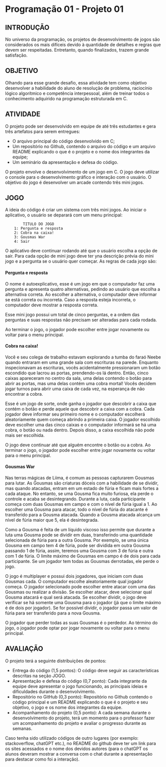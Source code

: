 # Programação 01 - Projeto 01

## INTRODUÇÃO   
   No universo da programação, os projetos de desenvolvimento de jogos são considerados os mais difíceis devido à quantidade de detalhes e regras que devem ser respeitadas. Entretanto, quando finalizados, trazem grande satisfação.

## OBJETIVO
   Olhando para esse grande desafio, essa atividade tem como objetivo desenvolver a habilidade do aluno de resolução de problema, raciocínio lógico algorítmico e competência interpessoal, além de treinar todos o conhecimento adquirido na programação estruturada em C.

## ATIVIDADE
   O projeto pode ser desenvolvido em equipe de até três estudantes e gera três artefatos para serem entregues:

   * O arquivo principal do código desenvolvido em C;
   * Um repositório no Github, contendo o arquivo do código e um arquivo README explicando o que é o projeto e o nome dos integrantes da equipe;
   * Um seminário da apresentação e defesa do código.

   O projeto envolve o desenvolvimento de um jogo em C. O jogo deve utilizar o console para o desenvolvimento gráfico e interação com o usuário. O objetivo do jogo é desenvolver um arcade contendo três mini jogos.

## JOGO
   A ideia do código é criar um sistema com três mini jogos. Ao iniciar o aplicativo, o usuário se deparará com um menu principal:

   ```
           TITULO DO JOGO
       1: Pergunta e resposta
       2: Cobra na caixa!
       3: Gousmas War
       4: Sair
   ```

   O aplicativo deve continuar rodando até que o usuário escolha a opção de sair. Para cada opção de mini jogo deve ter yna descrição prévia do mini jogo e a pergunta se o usuário quer começar.
   As regras de cada jogo são:

#### Pergunta e resposta
   O nome é autoexplicativo, esse é um jogo em que o computador faz uma pergunta e apresenta quatro alternativas, pedindo ao usuário que escolha a alternativa correta. Ao escolher a alternativa, o computador deve informar se está correta ou incorreta. Caso a resposta esteja incorreta, o computador deve mostrar a resposta correta.

   Esse mini jogo possui um total de cinco perguntas, e a ordem das perguntas e suas respostas não precisam ser alteradas para cada rodada.

   Ao terminar o jogo, o jogador pode escolher entre jogar novamente ou voltar para o menu principal.

#### Cobra na caixa!
   Você e seu colega de trabalho estavam explorando a tumba do faraó Neebe quando entraram em uma grande sala com escrituras na parede. Enquanto inspecionavam as escrituras, vocês acidentalmente pressionaram um botão escondido que lacrou as portas, prendendo-os lá dentro. Então, cinco caixas apareceram no centro da sala, uma delas contendo o botão para abrir as portas, mas uma delas contém uma cobra mortal! Vocês decidem jogar turnos para abrir uma caixa de cada vez, na esperança de não encontrar a cobra.

   Esse é um jogo de sorte, onde ganha o jogador que descobrir a caixa que contém o botão e perde aquele que descobrir a caixa com a cobra. Cada jogador deve informar seu primeiro nome e o computador escolherá aleatoriamente quem começa abrindo a primeira caixa. O jogador escolhido deve escolher uma das cinco caixas e o computador informará se há uma cobra, o botão ou nada dentro. Depois disso, a caixa escolhida não pode mais ser escolhida.

   O jogo deve continuar até que alguém encontre o botão ou a cobra. Ao terminar o jogo, o jogador pode escolher entre jogar novamente ou voltar para o menu principal.

#### Gousmas War
   Nas terras mágicas de Liima, é comum as pessoas capturarem Gousmas para lutar. As Gousmas são criaturas dóceis com a habilidade de se dividir, mas quando atacadas, entram em um estado de fúria e ficam mais fortes a cada ataque. No entanto, se uma Gousma fica muito furiosa, ela perde o controle e acaba se desintegrando.
   Durante a luta, cada participante começa com duas Gousmas em campo e com o nível de fúria igual a 1. Ao escolher uma Gousma para atacar, todo o nível de fúria do atacante é transferido para a Gousma atacada. Quando a Gousma atacada alcança um nível de fúria maior que 5, ela é desintegrada.

   Como a Gousma é feita de um líquido viscoso isso permite que durante a luta uma Gousma pode se dividir em duas, transferindo uma quantidade selecionada de fúria para a outra Gousma. Por exemplo, se uma única Gousma em campo tem 4 de fúria, pode ser dividida em outra Gousma passando 1 de fúria, assim, teremos uma Gousma com 3 de fúria e outra com 1 de fúria. O limite máximo de Gousmas em campo é de dois para cada participante. Se um jogador tem todas as Gousmas derrotadas, ele perde o jogo.

   O jogo é multiplayer e possui dois jogadores, que iniciam com duas Gousmas cada. O computador escolhe aleatoriamente qual jogador começa. O jogador selecionado pode escolher entre atacar com uma das Gousmas ou realizar a divisão. Se escolher atacar, deve selecionar qual Gousma atacará e qual será atacada. Se escolher dividir, o jogo deve verificar se há somente uma Gousma para o jogador (já que o limite máximo é de dois por jogador). Se for possível dividir, o jogador passa um valor de fúria para ser transferido para a nova Gousma.

   O jogador que perder todas as suas Gousmas é o perdedor. Ao término do jogo, o jogador pode optar por jogar novamente ou voltar para o menu principal.

## AVALIAÇÃO
   O projeto terá a seguinte distribuições de pontos:

   * Entrega do código (1,5 pontos): O código deve seguir as características descritas na seção JOGO.
   * Apresentação e defesa do código (0,7 ponto): Cada integrante da equipe deve apresentar o jogo funcionando, as principais ideias e dificuldades durante o desenvolvimento.
   * Repositório no GitHub (0,3 ponto): Repositório no Github contendo o código principal e um README explicando o que é o projeto e seu objetivo, o jogo e os nome dos integrantes da equipe.
   * Acompanhamento do projeto (0,5 ponto): A cada semana durante o desenvolvimento do projeto, terá um momento para o professor fazer um acompanhamento do projeto e avaliar o progresso durante as semanas.

   Caso tenha sido utilizado códigos de outro lugares (por exemplo: stackoverflow, chatGPT etc.), no README do github deve ter um link para os sites acessados e o nome dos devidos autores (para o chatGPT os alunos deveram mostrar a conversa com o chat durante a apresentação para destacar como foi a interação).
